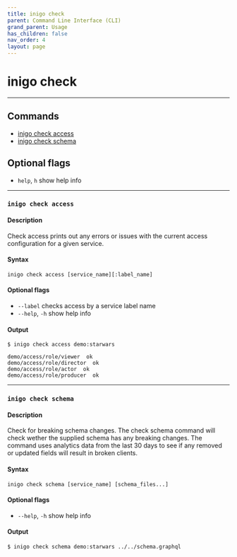```yaml
---
title: inigo check
parent: Command Line Interface (CLI)
grand_parent: Usage
has_children: false
nav_order: 4
layout: page
---
```


# inigo check
---

## Commands
- [inigo check access](#inigo-check-access)
- [inigo check schema](#inigo-check-schema)

## Optional flags
* `help`, `h`
show help info

---

### ```inigo check access```
#### **Description**
Check access prints out any errors or issues with the current access configuration for a given service.

#### **Syntax**
```
inigo check access [service_name][:label_name]
```

#### Optional flags
* `--label`
checks access by a service label name
* `--help`, `-h`
show help info


#### **Output**
```
$ inigo check access demo:starwars

demo/access/role/viewer  ok
demo/access/role/director  ok
demo/access/role/actor  ok
demo/access/role/producer  ok
```

---

### ```inigo check schema```
#### **Description**
Check for breaking schema changes. The check schema command will check wether the supplied schema has any breaking changes. The command uses analytics data from the last 30 days to see if any removed or updated fields will result in broken clients.

#### **Syntax**
```
inigo check schema [service_name] [schema_files...]
```

#### Optional flags
* `--help`, `-h`
show help info


#### **Output**
```
$ inigo check schema demo:starwars ../../schema.graphql
```